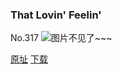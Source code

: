 ### That Lovin' Feelin'
No.317
![图片不见了~~~](https://imgs.xkcd.com/comics/that_lovin_feelin.png)

[原址](https://xkcd.com//317) [下载](https://imgs.xkcd.com/comics/that_lovin_feelin.png)

